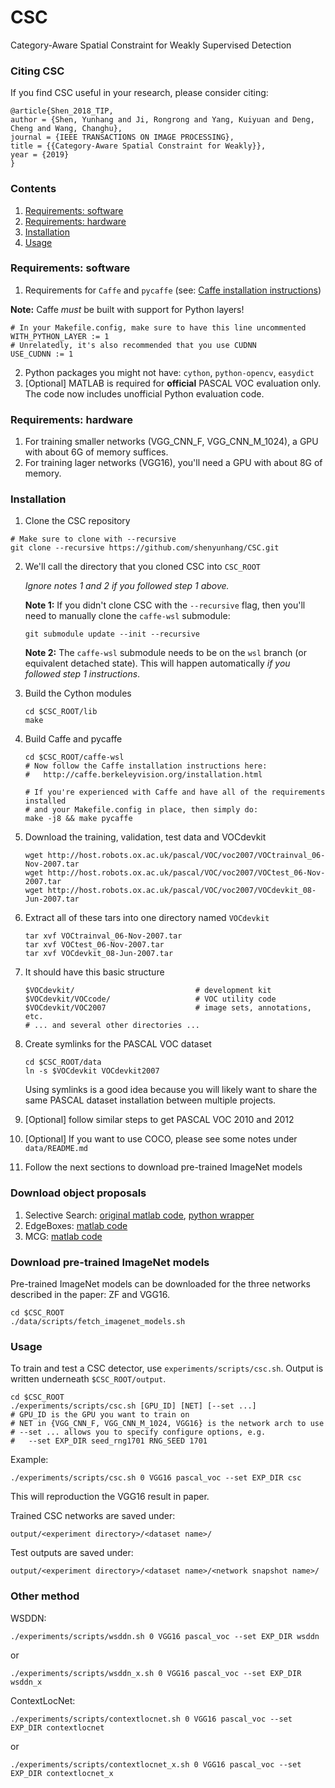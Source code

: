 # CSC
Category-Aware Spatial Constraint for Weakly Supervised Detection



### Citing CSC

If you find CSC useful in your research, please consider citing:

```
@article{Shen_2018_TIP,
author = {Shen, Yunhang and Ji, Rongrong and Yang, Kuiyuan and Deng, Cheng and Wang, Changhu},
journal = {IEEE TRANSACTIONS ON IMAGE PROCESSING},
title = {{Category-Aware Spatial Constraint for Weakly}},
year = {2019}
}

```

### Contents
1. [Requirements: software](#requirements-software)
2. [Requirements: hardware](#requirements-hardware)
3. [Installation](#installation)
4. [Usage](#usage)

### Requirements: software

1. Requirements for `Caffe` and `pycaffe` (see: [Caffe installation instructions](http://caffe.berkeleyvision.org/installation.html))

  **Note:** Caffe *must* be built with support for Python layers!

  ```make
  # In your Makefile.config, make sure to have this line uncommented
  WITH_PYTHON_LAYER := 1
  # Unrelatedly, it's also recommended that you use CUDNN
  USE_CUDNN := 1
  ```
  
2. Python packages you might not have: `cython`, `python-opencv`, `easydict`
3. [Optional] MATLAB is required for **official** PASCAL VOC evaluation only. The code now includes unofficial Python evaluation code.

### Requirements: hardware

1. For training smaller networks (VGG_CNN_F, VGG_CNN_M_1024), a GPU with about 6G of memory suffices.
2. For training lager networks (VGG16), you'll need a GPU with about 8G of memory.

### Installation

1. Clone the CSC repository
  ```Shell
  # Make sure to clone with --recursive
  git clone --recursive https://github.com/shenyunhang/CSC.git
  ```

2. We'll call the directory that you cloned CSC into `CSC_ROOT`

   *Ignore notes 1 and 2 if you followed step 1 above.*

   **Note 1:** If you didn't clone CSC with the `--recursive` flag, then you'll need to manually clone the `caffe-wsl` submodule:
    ```Shell
    git submodule update --init --recursive
    ```
    **Note 2:** The `caffe-wsl` submodule needs to be on the `wsl` branch (or equivalent detached state). This will happen automatically *if you followed step 1 instructions*.

3. Build the Cython modules
    ```Shell
    cd $CSC_ROOT/lib
    make
    ```

4. Build Caffe and pycaffe
    ```Shell
    cd $CSC_ROOT/caffe-wsl
    # Now follow the Caffe installation instructions here:
    #   http://caffe.berkeleyvision.org/installation.html

    # If you're experienced with Caffe and have all of the requirements installed
    # and your Makefile.config in place, then simply do:
    make -j8 && make pycaffe
    ```

5. Download the training, validation, test data and VOCdevkit

	```Shell
	wget http://host.robots.ox.ac.uk/pascal/VOC/voc2007/VOCtrainval_06-Nov-2007.tar
	wget http://host.robots.ox.ac.uk/pascal/VOC/voc2007/VOCtest_06-Nov-2007.tar
	wget http://host.robots.ox.ac.uk/pascal/VOC/voc2007/VOCdevkit_08-Jun-2007.tar
	```

6. Extract all of these tars into one directory named `VOCdevkit`

	```Shell
	tar xvf VOCtrainval_06-Nov-2007.tar
	tar xvf VOCtest_06-Nov-2007.tar
	tar xvf VOCdevkit_08-Jun-2007.tar
	```

7. It should have this basic structure

	```Shell
  	$VOCdevkit/                           # development kit
  	$VOCdevkit/VOCcode/                   # VOC utility code
  	$VOCdevkit/VOC2007                    # image sets, annotations, etc.
  	# ... and several other directories ...
  	```

8. Create symlinks for the PASCAL VOC dataset

	```Shell
    cd $CSC_ROOT/data
    ln -s $VOCdevkit VOCdevkit2007
    ```
    Using symlinks is a good idea because you will likely want to share the same PASCAL dataset installation between multiple projects.
9. [Optional] follow similar steps to get PASCAL VOC 2010 and 2012
10. [Optional] If you want to use COCO, please see some notes under `data/README.md`
11. Follow the next sections to download pre-trained ImageNet models

### Download object proposals
1. Selective Search: [original matlab code](http://disi.unitn.it/~uijlings/MyHomepage/index.php#page=projects1), [python wrapper](https://github.com/sergeyk/selective_search_ijcv_with_python)
2. EdgeBoxes: [matlab code](https://github.com/pdollar/edges)
3. MCG: [matlab code](http://www.eecs.berkeley.edu/Research/Projects/CS/vision/grouping/mcg/)


### Download pre-trained ImageNet models

Pre-trained ImageNet models can be downloaded for the three networks described in the paper: ZF and VGG16.

```Shell
cd $CSC_ROOT
./data/scripts/fetch_imagenet_models.sh
```

### Usage

To train and test a CSC detector, use `experiments/scripts/csc.sh`.
Output is written underneath `$CSC_ROOT/output`.

```Shell
cd $CSC_ROOT
./experiments/scripts/csc.sh [GPU_ID] [NET] [--set ...]
# GPU_ID is the GPU you want to train on
# NET in {VGG_CNN_F, VGG_CNN_M_1024, VGG16} is the network arch to use
# --set ... allows you to specify configure options, e.g.
#   --set EXP_DIR seed_rng1701 RNG_SEED 1701
```

Example:

```Shell
./experiments/scripts/csc.sh 0 VGG16 pascal_voc --set EXP_DIR csc
```

This will reproduction the VGG16 result in paper.

Trained CSC networks are saved under:

```
output/<experiment directory>/<dataset name>/
```

Test outputs are saved under:

```
output/<experiment directory>/<dataset name>/<network snapshot name>/
```

### Other method

WSDDN:

```Shell
./experiments/scripts/wsddn.sh 0 VGG16 pascal_voc --set EXP_DIR wsddn
```
or
```Shell
./experiments/scripts/wsddn_x.sh 0 VGG16 pascal_voc --set EXP_DIR wsddn_x
```

ContextLocNet:

```Shell
./experiments/scripts/contextlocnet.sh 0 VGG16 pascal_voc --set EXP_DIR contextlocnet
```
or
```Shell
./experiments/scripts/contextlocnet_x.sh 0 VGG16 pascal_voc --set EXP_DIR contextlocnet_x
```

